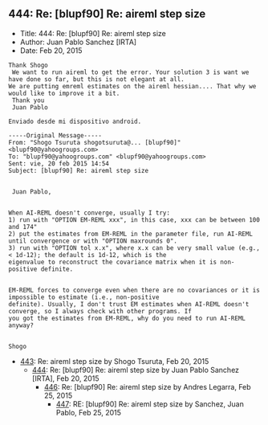## 444: Re: [blupf90] Re: aireml step size

- Title: 444: Re: [blupf90] Re: aireml step size
- Author: Juan Pablo Sanchez [IRTA]
- Date: Feb 20, 2015

```
Thank Shogo
 We want to run aireml to get the error. Your solution 3 is want we have done so far, but this is not elegant at all.
We are putting emreml estimates on the aireml hessian.... That why we would like to improve it a bit.
 Thank you
 Juan Pablo

Enviado desde mi dispositivo android.

-----Original Message-----
From: "Shogo Tsuruta shogotsuruta@... [blupf90]" <blupf90@yahoogroups.com>
To: "blupf90@yahoogroups.com" <blupf90@yahoogroups.com>
Sent: vie, 20 feb 2015 14:54
Subject: [blupf90] Re: aireml step size


 Juan Pablo,


When AI-REML doesn't converge, usually I try:
1) run with "OPTION EM-REML xxx", in this case, xxx can be between 100 and 174"
2) put the estimates from EM-REML in the parameter file, run AI-REML until convergence or with "OPTION maxrounds 0".
3) run with "OPTION tol x.x", where x.x can be very small value (e.g., < 1d-12); the default is 1d-12, which is the
eigenvalue to reconstruct the covariance matrix when it is non-positive definite.


EM-REML forces to converge even when there are no covariances or it is impossible to estimate (i.e., non-positive
definite). Usually, I don't trust EM estimates when AI-REML doesn't converge, so I always check with other programs. If
you got the estimates from EM-REML, why do you need to run AI-REML anyway?


Shogo
```

- [443](0443.md): Re: aireml step size by Shogo Tsuruta, Feb 20, 2015
    - [444](0444.md): Re: [blupf90] Re: aireml step size by Juan Pablo Sanchez [IRTA], Feb 20, 2015
        - [446](0446.md): Re: [blupf90] Re: aireml step size by Andres Legarra, Feb 25, 2015
            - [447](0447.md): RE: [blupf90] Re: aireml step size by Sanchez, Juan Pablo, Feb 25, 2015
